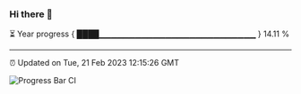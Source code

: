 ### Hi there 👋

⏳ Year progress { ████▁▁▁▁▁▁▁▁▁▁▁▁▁▁▁▁▁▁▁▁▁▁▁▁▁▁ } 14.11 %

---

⏰ Updated on Tue, 21 Feb 2023 12:15:26 GMT

![Progress Bar CI](https://github.com/Shyam-Makwana/GitHub-Actions-Demo/workflows/Progress%20Bar%20CI/badge.svg)
